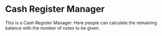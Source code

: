 # Cash Register Manager
 This is a Cash Register Manager. Here people can calculate the remaining balance with the number of notes to be given.
